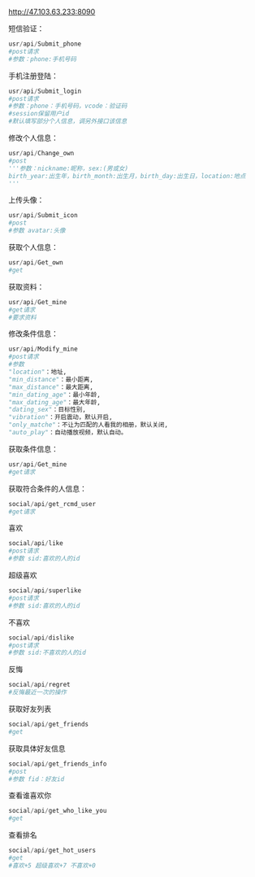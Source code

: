http://47.103.63.233:8090 



短信验证：

```python
usr/api/Submit_phone
#post请求
#参数：phone:手机号码
```



手机注册登陆：

```python
usr/api/Submit_login
#post请求
#参数：phone：手机号码，vcode：验证码
#session保留用户id
#默认填写部分个人信息，调另外接口该信息
```



修改个人信息：

```python
usr/api/Change_own
#post
'''参数：nickname:昵称，sex:(男或女)
birth_year:出生年，birth_month:出生月，birth_day:出生日，location:地点
'''
```



上传头像：

```python
usr/api/Submit_icon
#post
#参数 avatar:头像 
```



获取个人信息：

```python
usr/api/Get_own
#get
```



获取资料：

```python
usr/api/Get_mine
#get请求
#要求资料
```



修改条件信息：

```python
usr/api/Modify_mine
#post请求
#参数
"location"：地址,
"min_distance"：最小距离,
"max_distance"：最大距离,
"min_dating_age"：最小年龄,
"max_dating_age"：最大年龄,
"dating_sex"：目标性别,
"vibration"：开启震动，默认开启,
"only_matche"：不让为匹配的人看我的相册，默认关闭,
"auto_play"：自动播放视频，默认自动。

```



获取条件信息：

```python
usr/api/Get_mine
#get请求
```



获取符合条件的人信息：

```python
social/api/get_rcmd_user
#get请求
```



喜欢

```python
social/api/like
#post请求
#参数 sid:喜欢的人的id
```

超级喜欢

```python
social/api/superlike
#post请求
#参数 sid:喜欢的人的id
```

不喜欢

```python
social/api/dislike
#post请求
#参数 sid:不喜欢的人的id
```

反悔

```python
social/api/regret
#反悔最近一次的操作
```

获取好友列表

```python
social/api/get_friends
#get
```

获取具体好友信息

```python
social/api/get_friends_info
#post
#参数 fid：好友id
```

查看谁喜欢你

```python
social/api/get_who_like_you
#get
```

查看排名

```python
social/api/get_hot_users
#get
#喜欢+5 超级喜欢+7 不喜欢+0

```

